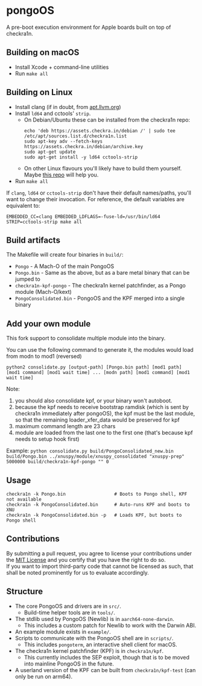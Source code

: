 # pongoOS

A pre-boot execution environment for Apple boards built on top of checkra1n.

## Building on macOS

- Install Xcode + command-line utilities
- Run `make all`

## Building on Linux

- Install clang (if in doubt, from [apt.llvm.org](https://apt.llvm.org))
- Install `ld64` and cctools' `strip`.
  - On Debian/Ubuntu these can be installed from the checkra1n repo:
    ```
    echo 'deb https://assets.checkra.in/debian /' | sudo tee /etc/apt/sources.list.d/checkra1n.list
    sudo apt-key adv --fetch-keys https://assets.checkra.in/debian/archive.key
    sudo apt-get update
    sudo apt-get install -y ld64 cctools-strip
    ```
  - On other Linux flavours you'll likely have to build them yourself. Maybe [this repo](https://github.com/Siguza/ld64) will help you.
- Run `make all`

If `clang`, `ld64` or `cctools-strip` don't have their default names/paths, you'll want to change their invocation. For reference, the default variables are equivalent to:

    EMBEDDED_CC=clang EMBEDDED_LDFLAGS=-fuse-ld=/usr/bin/ld64 STRIP=cctools-strip make all

## Build artifacts

The Makefile will create four binaries in `build/`:

- `Pongo` - A Mach-O of the main PongoOS
- `Pongo.bin` - Same as the above, but as a bare metal binary that can be jumped to
- `checkra1n-kpf-pongo` - The checkra1n kernel patchfinder, as a Pongo module (Mach-O/kext)
- `PongoConsolidated.bin` - PongoOS and the KPF merged into a single binary

## Add your own module

This fork support to consolidate multiple module into the binary.

You can use the following command to generate it, the modules would load from modn to mod1 (reversed)

```
python2 consolidate.py [output-path] [Pongo.bin path] [mod1 path] [mod1 command] [mod1 wait time] ... [modn path] [mod1 command] [mod1 wait time]
```

Note: 
1. you should also consolidate kpf, or your binary won't autoboot. 
2. because the kpf needs to receive bootstrap ramdisk (which is sent by checkra1n immediately after pongoOS), the kpf must be the last module, so that the remaining loader_xfer_data would be preserved for kpf
3. maximum command length are 23 chars
4. module are loaded from the last one to the first one (that's because kpf needs to setup hook first)

Example: `python consolidate.py build/PongoConsolidated_new.bin build/Pongo.bin ../xnuspy/module/xnuspy_consolidated "xnuspy-prep" 5000000 build/checkra1n-kpf-pongo "" 0`

## Usage

    checkra1n -k Pongo.bin                  # Boots to Pongo shell, KPF not available
    checkra1n -k PongoConsolidated.bin      # Auto-runs KPF and boots to XNU
    checkra1n -k PongoConsolidated.bin -p   # Loads KPF, but boots to Pongo shell

## Contributions

By submitting a pull request, you agree to license your contributions under the [MIT License](https://github.com/checkra1n/pongoOS/blob/master/LICENSE.md) and you certify that you have the right to do so.  
If you want to import third-party code that cannot be licensed as such, that shall be noted prominently for us to evaluate accordingly.

## Structure

- The core PongoOS and drivers are in `src/`.
  - Build-time helper tools are in `tools/`.
- The stdlib used by PongoOS (Newlib) is in `aarch64-none-darwin`.
  - This includes a custom patch for Newlib to work with the Darwin ABI.
- An example module exists in `example/`.
- Scripts to communicate with the PongoOS shell are in `scripts/`.
  - This includes `pongoterm`, an interactive shell client for macOS.
- The checkra1n kernel patchfinder (KPF) is in `checkra1n/kpf`.
  - This currently includes the SEP exploit, though that is to be moved into mainline PongoOS in the future.
- A userland version of the KPF can be built from `checkra1n/kpf-test` (can only be run on arm64).
